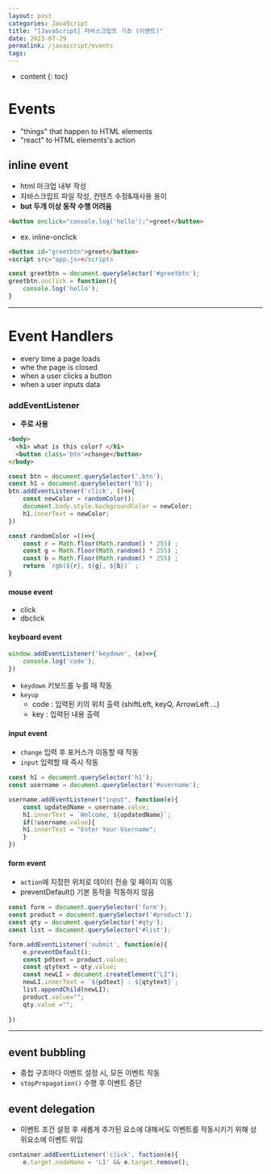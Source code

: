 ```yaml
---
layout: post
categories: JavaScript
title: "[JavaScript] 자바스크립트 기초 (이벤트)"
date: 2023-07-29
permalink: /javascript/events
tags:
---
```

* content
{: toc}

<!--more-->


# Events
- "things" that happen to HTML elements
- "react" to HTML elements's action
	
## inline event
- html 마크업 내부 작성
- 자바스크립트 파일 작성, 컨텐츠 수정&재사용 용이  
- **but 두개 이상 동작 수행 어려움**

```html
<button onclick="console.log('hello');">greet</button>
```

-  ex. inline-onclick


```html
<button id="greetbtn">greet</button>
<script src="app.js></script>
```

```js
const greetbtn = document.querySelector('#greetbtn');
greetbtn.onclick = function(){
	console.log('hello');
}
```


---
# Event Handlers
- every time a page loads
- whe the page is closed
- when a user clicks a button
- when a user inputs data
### addEventListener
- **주로 사용**

```html
<body>
  <h1> what is this color? </h1>
  <button class='btn'>change</button>
</body>
```

```js
const btn = document.querySelector('.btn');
const h1 = document.querySelector('h1');
btn.addEventListener('click', ()=>{
	const newColor = randomColor();
  	document.body.style.backgroundColor = newColor;
  	h1.innerText = newColor;
})

const randomColor =()=>{
	const r = Math.floor(Math.random() * 255) ;
	const g = Math.floor(Math.random() * 255) ;
	const b = Math.floor(Math.random() * 255) ;
	return `rgb(${r}, ${g}, ${b})` ;
}

```

#### mouse event

- click
- dbclick

#### keyboard event

```js
window.addEventListener('keydown', (e)=>{
	console.log('code');
})
```

- `keydown` 키보드를 누를 때 작동
- `keyup`
    - code : 입력된 키의 위치 출력 (shiftLeft, keyQ, ArrowLeft ...)
    - key : 입력된 내용 출력

#### input event

- `change` 입력 후 포커스가 이동할 때 작동
- `input` 입력할 때 즉시 작동

```js
const h1 = document.querySelector('h1');
const username = document.querySelector('#username');

username.addEventListener("input", function(e){
    const updatedName = username.value;
    h1.innerText = `Welcome, ${updatedName}`;
    if(!username.value){
    h1.innerText = "Enter Your Username";
    }
})
```

#### form event
- `action`에 지정한 위치로 데이터 전송 및 페이지 이동
- <span style='color:var(--mk-color-red)'>preventDefault()</span> 기본 동작을 작동하지 않음

```js
const form = document.querySelector('form');
const product = document.querySelector('#product');
const qty = document.querySelector('#qty');
const list = document.querySelector('#list');

form.addEventListener('submit', function(e){
    e.preventDefault();
    const pdtext = product.value;
    const qtytext = qty.value;
    const newLI = document.createElement("LI");
    newLI.innerText = `${pdtext} : ${qtytext}`;
    list.appendChild(newLI);
    product.value="";
    qty.value ="";
    
})
```

  
---

## event bubbling
- 중첩 구조마다 이벤트 설정 시, 모든 이벤트 작동
- `stopPropagation()` 수행 후 이벤트 중단


## event delegation
- 이벤트 조건 설정 후 새롭게 추가된 요소에 대해서도 이벤트를 작동시키기 위해 상위요소에 이벤트 위임

```js
container.addEventListener('click', fuction(e){
	e.target.nodeName = 'LI' && e.target.remove();
```



